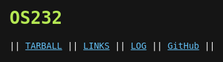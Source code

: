 <style>
html, *, body {
  background-color: #151515;
  line-height: 120%;
  color: white;
  font-family: monospace, courier;
}
h1{
  color: #b5e853;
}
a {
  color: #63c0f5;
  text-decoration: underline;
}
a:hover {
  color: #c5e1f5;
}
</style>

# OS232

|| [TARBALL](https://os.vlsm.org/Log/fahmi-ramadhan.tar.xz.txt) || [LINKS](LINKS/) || [LOG](TXT/mylog.txt) || [GitHub](https://github.com/fahmi-ramadhan/os232/) ||
